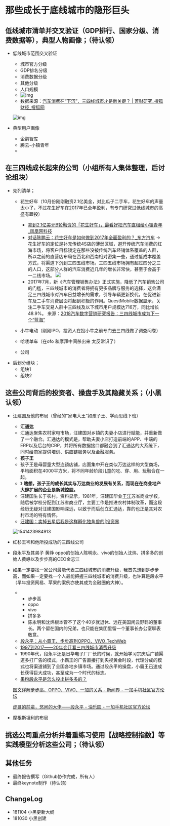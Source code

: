 # 那些成长于底线城市的隐形巨头



## 低线城市清单并交叉验证（GDP排行、国家分级、消费数据等），典型人物画像；（待认领）

- 低线城市范围交叉验证
  - 城市官方分级
  - GDP排名分级
  - 消费数据分级
  - 其他分级
  - 人口规模
  - ![img](http://5b0988e595225.cdn.sohucs.com/images/20180808/da0dd582b2c042f3869055ea6570e30c.jpeg)
  - 数据来源：[汽车消费在“下沉”，三四线城市才是新关键？ | 菁财研究_搜狐财经_搜狐网](http://www.sohu.com/a/245964021_606543)

  ![img](http://5b0988e595225.cdn.sohucs.com/images/20180808/0ba6144cd7ec480592d5f63e0fac3696.jpeg)
- 典型用户画像
  - 企鹅智库
  - 腾云-小镇青年
  - 

## 在三四线成长起来的公司（小组所有人集体整理，后讨论组块）

- 先列清单；
  - 花生好车（10月份刚刚融资2.1亿美金，对比瓜子二手车，花生好车的声量太小了，不过花生好车在2017年已全年盈利，有专门研究过低线城市的高盛有跟投）
    - [拿到2.1亿美元B轮融资的「花生好车」，最看好把汽车直租给小镇青年 _凤凰网科技](http://tech.ifeng.com/a/20181102/45209406_0.shtml)
    - [对话陈鹏云：花生好车是如何做到2017年全面盈利的？_东方汽车](http://auto.eastday.com/a/180126065134420-2.html)
      -> 花生好车的定位是补充传统4S店的薄弱区域，避开传统汽车消费的红海市场，将客户目标锁定在那些没被传统汽车经销体系覆盖的人群，所以之前的直营店布局在西北和西南相对密集一些，通过低成本覆盖方式，将渠道下沉到三四五线市场。三四五线市场拥有超过四分之三的人口，这部分人群的汽车消费近几年的增长非常快，甚至于会高于一二线市场。
      ![](https://i.loli.net/2018/11/05/5be020867304c.jpg)
    - 2017年7月，新《汽车管理销售办法》正式实施，降低了汽车销售公司的门槛，三四线城市的消费者将拥有更多品牌与服务的选择，这会满足三四线城市对汽车日益增长的需求，引导车辆更新换代，在促进新车及二手车消费层面将起到积极的作用。QuestMobile数据显示，关注二手车交易人群中三四线及以下城市用户规模达716万，同比增长48.9%。  来源：[2018汽车数字营销研究报告：三四线城市成为下一个“蓝海”](https://baijiahao.baidu.com/s?id=1610018642305477260&wfr=spider&for=pc)

  - 小牛电动（刚刚IPO，投资人在投小牛之前专门去三四线做了调查问卷）
  - 哈喽单车（在ofo 和摩拜中间杀出来 太反常识了）
  - 公司
- 后划分组块；
  - 组块1
  - 组块2

## 这些公司背后的投资者、操盘手及其隐藏关系；（小黑认领）

- 汪建国及他的布局（曾经的”家电大王“如孩子王、学而思线下班）

  - **汇通达**
  - 汇通达聚焦农村家电市场，汪建国对乡镇的夫妻小店进行赋能，并重新做了一个融合。汇通达的模式是，帮助夫妻小店打造前端的APP、中端的ERP以及后台的CRP，并将所有数据接口都融合到了汇通达的大系统下，同时给商家提供培训、供应链服务以及金融服务。
  - **孩子王**
  - 孩子王是母婴童大型连锁店铺，店面集中开在类似万达这样的大型商场，平均面积在4000平方米，将不同年龄阶段儿童的吃、穿、用、玩融合在一起。
  - 》 **瞎想，孩子王的成长其实与万达商业的发展有关系，而现在在商业地产大肆扩展的企业是新城控股。**
  - 汪建国生长于农村。资料显示，1981年，汪建国毕业[于江](http://zdb.pedaily.cn/people/show1868/)苏省商业学校，随后被学校分配到江苏省商业厅，主要工作是推进农村体制改革，而这段经历无疑对汪建国影响深远，以致于而后创立汇通达，靠的也正是其对农村市场的特有情怀。
  - [汪建国：卖掉五星后我是这样孵化独角兽的|投资界](https://m.pedaily.cn/news/429459)

  ![1541423984913](C:\Users\gaofeng\AppData\Roaming\Typora\typora-user-images\1541423984913.png)

- 红杉王岑和他所投成功的三四线公司

- 段永平及其弟子 黄峥 oppo的创始人陈明永、vivo的创始人沈炜、拼多多的创始人黄峥以及步步高的CEO金志江

- 如果一定要找一家公司最能代表三四线城市的消费升级，我首先想到是步步高，而如果一定要找一个人最能把握三四线城市的消费升级，也许算是段永平（早年投资网易、苹果的案例亦使其成为金融圈的大神）。

  - - 步步高
    - oppo
    - vivo
    - 拼多多
    - 陈永明和沈炜根本管不了这个40岁就退休、远在美国闲云野鹤的董事长。两个留在国内的兄弟，也只能在集团里留一个董事长办公室聊表敬意。
  - [段永平：从小霸王、步步高到OPPO、ViVO_TechWeb](http://people.techweb.com.cn/2016-09-18/2395092.shtml)
  - [1997到2017——20年变迁看三四线城市消费升级](https://baijiahao.baidu.com/s?id=1562399956406102&wfr=spider&for=pc)
  - 1990年代，段永平还是日华电子厂厂长的时候，就开始学习宗庆后广铺渠道多打广告的模式，小霸王的广告直接打到央视黄金时段，代理分成的模式也将渠道铺到了全国各地乡镇市场。通过段永平的操盘，小霸王迅速成长获得巨大成功，甚至成为一个时代的标志。
  - [果粉段永平是怎么投出拼多多的？](https://baijiahao.baidu.com/s?id=1607420256038550669&wfr=spider&for=pc)

  [图文详解步步高、OPPO、VIVO、一加的关系 - 新闻界 - 一加手机社区官方论坛](http://www.oneplusbbs.com/thread-497712-1-1.html)

  [虎哥的前辈，悠闲的大佬——段永平 - 油乐园 - 一加手机社区官方论坛](http://www.oneplusbbs.com/thread-2761221-1.html)

- 摩根斯坦利的布局

## 挑选公司重点分析并着重练习使用【战略控制指数】等实践模型分析这些公司；（待认领）




## 其他任务

- 最终报告撰写（Github协作完成，所有人）
- 最终keynote制作（待认领）


## ChangeLog

- 181104 小黑更新大纲
- 181030 小黑创建